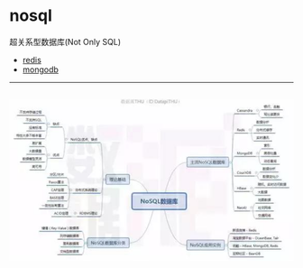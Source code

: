 # nosql
超关系型数据库(Not Only SQL)
+ [redis](https://github.com/Tanglong9344/db/blob/master/nosql/redis/README.md)
+ [mongodb](mongodb.md)
---
![nosql.jpg](pictures/nosql.jpg)
---
